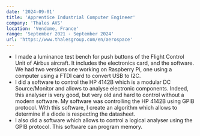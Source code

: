 ```yaml
---
date: '2024-09-01'
title: 'Apprentice Industrial Computer Engineer'
company: 'Thales AVS'
location: 'Vendome, France'
range: 'September 2021 - September 2024'
url: 'https://www.thalesgroup.com/en/aerospace'
---
```


- I made a luminance test bench for push buttons of the Flight Control Unit of Airbus aircraft. It includes the electronics card, and the software. We had two versions one working on Raspberry Pi, one using a computer using a FTDI card to convert USB to I2C.
- I did a software to control the HP 4142B which is a modular DC Source/Monitor and allows to analyse electronic components. Indeed, this analyser is very good, but very old and hard to control without a modern software. My software was controlling the HP 4142B using GPIB protocol. With this software, I create an algorithm which allows to determine if a diode is respecting the datasheet.
- I also did a software which allows to control a logical analyser using the GPIB protocol. This software can program memory.
